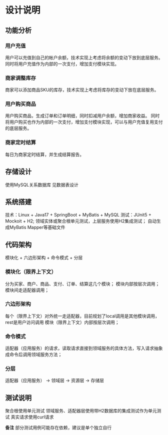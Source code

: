 # 设计说明

## 功能分析

### 用户充值
用户可以充值到自己的帐户余额，技术实现上考虑将余额的变动下放到底层服务。
同时将用户充值作为内部的一次支付，增加支付模块实现。

### 商家调整库存
商家可以添加商品SKU的库存，技术实现上考虑将库存的变动下放在底层服务。

### 用户购买商品
用户购买商品，生成订单和订单明细，同时扣减用户余额，增加商家收益。
同时将用户购买也作为内部的一次支付，增加支付模块实现，可以与用户充值复用支付的底层服务。

### 商家定时结算
每日为商家定时结算，并生成结算报告。

## 存储设计
使用MySQL关系数据库
见数据表设计

## 系统搭建
技术：Linux + Java17 + SpringBoot + MyBatis + MySQL
测试：JUnit5 + Mockoit + H2; 领域实体或聚合根单元测试，上层服务使用H2集成测试；
自动生成MyBatis Mapper等基础文件

## 代码架构
模块化 + 六边形架构 + 命令模式 + 分层

### 模块化（限界上下文）
分为买家、商户、商品、支付、订单、结算这几个模块；
模块内部按层次调用；
模块间走适配器调用；

### 六边形架构
每个（限界上下文）对外统一走适配器，目前规划了local调用是其他模块调用，rest是用户访问调用
模块（限界上下文）内部按层次调用；

### 命令模式
适配器（应用服务）的请求，读取请求直接到领域服务的具体方法，写入请求抽象成命令后调用领域服务方法；

### 分层
适配器（应用服务） -> 领域层 -> 资源层 -> 存储层

## 测试说明
聚合根使用单元测试
领域服务、适配器层使用带H2数据库的集成测试作为单元测试
真实请求使用curl请求

**备注**
部分测试用例可能存在依赖，建议是单个独立自行









